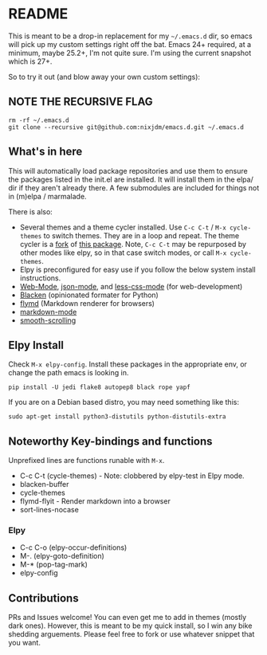 # README

This is meant to be a drop-in replacement for my `~/.emacs.d` dir, so emacs will pick up my custom settings right off the bat. Emacs 24+ required, at a minimum, maybe 25.2+, I'm not quite sure. I'm using the current snapshot which is 27+.

So to try it out (and blow away your own custom settings):
## NOTE THE RECURSIVE FLAG
```
rm -rf ~/.emacs.d
git clone --recursive git@github.com:nixjdm/emacs.d.git ~/.emacs.d
```

## What's in here

This will automatically load package repositories and use them to ensure the packages listed in the init.el are installed. It will install them in the elpa/ dir if they aren't already there. A few submodules are included for things not in (m)elpa / marmalade.

There is also:

- Several themes and a theme cycler installed. Use `C-c C-t` / `M-x cycle-themes` to switch themes. They are in a loop and repeat. The theme cycler is a [fork](https://github.com/nixjdm/cycle-themes.el) of [this package](https://github.com/toroidal-code/cycle-themes.el). Note, `C-c C-t` may be repurposed by other modes like elpy, so in that case switch modes, or call `M-x cycle-themes`.
- Elpy is preconfigured for easy use if you follow the below system install instructions.
- [Web-Mode](http://web-mode.org/), [json-mode](https://github.com/joshwnj/json-mode), and [less-css-mode](https://github.com/purcell/less-css-mode) (for web-development)
- [Blacken](https://github.com/proofit404/blacken) (opinionated formater for Python)
- [flymd](https://github.com/mola-T/flymd) (Markdown renderer for browsers)
- [markdown-mode](https://jblevins.org/projects/markdown-mode/)
- [smooth-scrolling](https://github.com/aspiers/smooth-scrolling)



## Elpy Install

Check `M-x elpy-config`. Install these packages in the appropriate env, or change the path emacs is looking in.


```
pip install -U jedi flake8 autopep8 black rope yapf
```

If you are on a Debian based distro, you may need something like this:
```
sudo apt-get install python3-distutils python-distutils-extra
```

## Noteworthy Key-bindings and functions

Unprefixed lines are functions runable with `M-x`.

- C-c C-t (cycle-themes) - Note: clobbered by elpy-test in Elpy mode.
- blacken-buffer
- cycle-themes
- flymd-flyit - Render markdown into a browser
- sort-lines-nocase

### Elpy

- C-c C-o (elpy-occur-definitions)
- M-. (elpy-goto-definition)
- M-* (pop-tag-mark)
- elpy-config


## Contributions

PRs and Issues welcome! You can even get me to add in themes (mostly dark ones). However, this is meant to be my quick install, so I win any bike shedding arguements. Please feel free to fork or use whatever snippet that you want.
